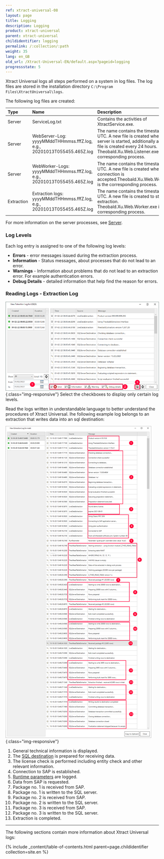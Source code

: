 ```yaml
---
ref: xtract-universal-08
layout: page
title: Logging
description: Logging
product: xtract-universal
parent: xtract-universal
childidentifier: logging
permalink: /:collection/:path
weight: 35
lang: en_GB
old_url: /Xtract-Universal-EN/default.aspx?pageid=logging
progressstate: 5
---
```

Xtract Universal logs all steps performed on a system in log files. 
The log files are stored in the installation directory `C:\Program Files\XtractUniversal\logs`.

The following log files are created:

|Type | Name | Description | Location path |
|:------ | :------ |:--- | :--- |
|Server| ServiceLog.txt | Contains the activities of XtractService.exe.| `C:ProgramFiles\XtractUniversal\logs` |
|Server| WebServer-Log: yyyyMMddTHHmmss.fffZ.log, e.g., 20201013T055455.465Z.log  | The name contains the timestamp in UTC. A new file is created when the server is started, additionally a new log file is created every 24 hours. Theobald.Xu.Web.Listener.exe is the corresponding process.| `C:ProgramFiles\XtractUniversal\logs\servers\web\listener` |
|Server| WebWorker-Logs: yyyyMMddTHHmmss.fffZ.log, e.g., 20201013T055455.465Z.log  | The name contains the timestamp in UTC. A new file is created when a TCP connection is accepted.Theobald.Xu.Web.Worker.exe is the corresponding process.| `C:ProgramFiles\XtractUniversal\logs\servers\web\worker` |  
|Extraction| Extraction logs: yyyyMMddTHHmmss.fffZ.log, e.g., 20201013T055455.465Z.log | The name contains the timestamp in UTC. A new file is created to start an extraction. Theobald.Xu.Web.Worker.exe is the corresponding process.| `C:\Program Files\XtractUniversal\logs\extractions\[Name_der_Extaktion]`|

For more information on the server processes, see [Server](./server).

### Log Levels
Each log entry is assigned to one of the following log levels:

- **Errors** - error messages issued during the extraction process.
- **Information** - Status messages, about processes that do not lead to an error.
- **Warnings** - Information about problems that do not lead to an extraction error. For example authentication errors.
- **Debug Details** - detailed information that help find the reason for errors.

### Reading Logs - Extraction Log

![View-Extraction-Log](/img/content/View-Extraction-Log.png){:class="img-responsive"} 
Select the checkboxes to display only certain log levels.

Read the logs written in understandable language to better understand the procedures of Xtract Universal. 
Ihe following example log belongs to an extraction that writes data into an sql destination:

 ![XU_logging_1](/img/content/xu/logging-extract-detail-01.png){:class="img-responsive"}

1. General technical information is displayed.
2. The [SQL destination](./destinations/microsoft-sql-server) is prepared for receiving data.
3. The license check is performed including entity check and other relevant information.
4. Connection to SAP is established.
5. [Runtime parameters](./getting-started/run-an-extraction#to-set-the-extraction-parameters) are logged.
6. Data from SAP is requested.
7. Package no. 1 is received from SAP.
8. Package no. 1 is written to the SQL server.
9. Package no. 2 is received from SAP.
10. Package no. 2 is written to the SQL server.
11. Package no. 3 is received from SAP.
12. Package no. 3 is written to the SQL server.
13. Extraction is completed.


*****
The following sections contain more information about Xtract Universal logs:

{% include _content/table-of-contents.html parent=page.childidentifier collection=site.en %}
